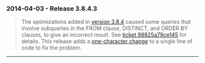 ### 2014\-04\-03 \- Release 3\.8\.4\.3


> The optimizations added in [version 3\.8\.4](releaselog/3_8_4.html) caused some queries that involve
>  subqueries in the FROM clause, DISTINCT, and ORDER BY clauses, to give an incorrect
>  result. See
>  [ticket 98825a79ce145](https://www.sqlite.org/src/info/98825a79ce145686392d8074032ae54863aa21a3)
>  for details.
>  This release adds a
>  [one\-character change](https://www.sqlite.org/src/fdiff?sbs=1&v1=7d539cedb1c&v2=ebad891b7494d&smhdr)
>  to a single line of code to fix the problem.



---

